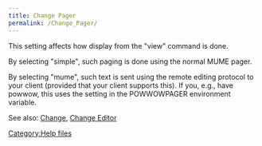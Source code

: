 ```yaml
---
title: Change Pager
permalink: /Change_Pager/
---
```


This setting affects how display from the "view" command is done.

By selecting "simple", such paging is done using the normal MUME pager.

By selecting "mume", such text is sent using the remote editing protocol
to your client (provided that your client supports this). If you, e.g.,
have powwow, this uses the setting in the POWWOWPAGER environment
variable.

See also: [Change](Change "wikilink"), [Change
Editor](Change_Editor "wikilink")

[Category:Help files](Category:Help_files "wikilink")